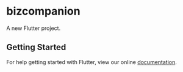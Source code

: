 # bizcompanion

A new Flutter project.

## Getting Started

For help getting started with Flutter, view our online
[documentation](https://flutter.io/).
